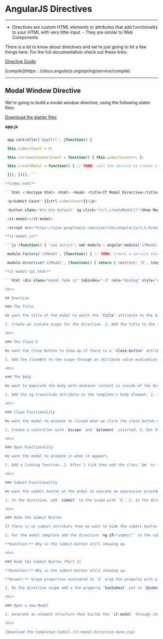 # AngularJS Directives

<hr>

- Directives are custom HTML elements or attributes that add functionality to your HTML with very little input. - They are similar to Web Components

There is a lot to know about directives and we're just going to hit a few things here. For the full documentation check out these links:

[Directive Guide](https://docs.angularjs.org/guide/directive)

[$compile](https://docs.angularjs.org/api/ng/service/$compile)

<hr>

## Modal Window Directive

We're going to build a modal window directive, using the following stater files:

[Download the starter files](./it-modal-directive.zip)

**app.js**

```js (function() { "use strict"; var app = angular.module('app', ['itModal']);

 app.controller('AppCtrl', [function() {

 this.submitCount = 0;

 this.incrementSubmitCount = function() { this.submitCount++; };

 this.createModal = function() { // TODO: call the service to create a modal directive }

 }]); })(); ```

**index.html**

```html <!doctype html> <html> <head> <title>IT Modal Directive</title> <link rel="stylesheet" type="text/css" href="https://maxcdn.bootstrapcdn.com/bootstrap/3.3.6/css/bootstrap.min.css"> </head> <body ng-app='app' ng-controller="AppCtrl as ctrl">

 <p>Submit Count: {{ctrl.submitCount}}</p>

 <button class='btn btn-default' ng-click="ctrl.createModal()">Show Modal</button>

 <it-modal></it-modal>

 <script src="https://ajax.googleapis.com/ajax/libs/angularjs/1.5.0/angular.min.js"></script> <script src="app.js"></script> <script src="it-modal.js"></script> </body> </html> ```

**it-modal.js**

```js (function() { "use strict"; var module = angular.module('itModal', []);

 module.factory('itModal', [function() { // TODO: create a service that creates an it-modal }]);

 module.directive('itModal', [function() { return { restrict: 'E', templateUrl: "./it-modal-tpl.html" } }]); })(); ```

**it-modal-tpl.html**

```html <div class="modal fade in" tabindex="-1" role="dialog" style="display: block;"> <div class="modal-dialog"> <div class="modal-content"> <div class="modal-header"> <button type="button" class="close" data-dismiss="modal" aria-label="Close"><span aria-hidden="true">&times;</span></button> <h4 class="modal-title">Modal title</h4> </div> <div class="modal-body"> <p>Body content</p> </div> <div class="modal-footer"> <button type="button" class="btn btn-default" data-dismiss="modal">Close</button> <button type="button" class="btn btn-primary">Submit</button> </div> </div> </div> </div> ```

<hr>

## Exercise

### The Title

We want the title of the modal to match the `title` attribute on the directive.

1. Create an isolate scope for the directive. 2. Add the title to the scope through an attribute string evaluation using `@`. 3. If a title is provided then use it to populate the modal's title, otherwise hide the modal's title area.

<hr>

### The Close X

We want the close button to show up if there is a `close-button` attribute in the directive that evaluates to `true`.

1. Add the closeBtn to the scope through an attribute value evaluation using `=`. 2. If scope.closeBtn is false then hide the button.

<hr>

### The Body

We want to populate the body with whatever content is inside of the directive.

1. Add the ng-transclude attribute to the template's body element. 2. In the directive configuration set the property `transclude` to `true`. 3. Add content to the directive element on the `index.html` file.

<hr>

### Close Functionality

We want the modal to animate to closed when we click the close button or the X button.

1. Create a controller with `$scope` and `$element` injected. 2. Set the `controllerAs` property. 3. Define a function that will remove the popup from the DOM. - The function should remove the `in` class from the modal's child element. - After a 500ms delay it should remove the element. 4. Use `ng-click` in the html template to call the close function.

<hr>

### Open Functionality

We want the modal to animate in when it appears.

1. Add a linking function. 2. After 1 tick then add the class `in` to the modal's child element.

<hr>

### Submit Functionality

We want the submit button on the modal to execute an expression provided through the `submit` attribute.

1. In the directive, add `submit` to the scope with `&`. 2. In the directive template have the submit button call `submit(); modal.close();`. 3. In the `index.html` add a paragraph that displays the value from `message`. 4. In the `index.html` add the attribute `submit="message = 'You clicked submit.'"`.

<hr>

### Hide the Submit Button

If there is no submit attribute then we want to hide the submit button.

1. For the modal template add the directive `ng-if="submit"` to the submit button. 2. In the `index.html` file remove the `submit` attribute from the directive element.

**Question:** Why is the submit-button still showing up.

<hr>

### Hide the Submit Button (Part 2)

**Question:** Why is the submit-button still showing up.

**Answer:** Scope properties evaluated to `&` wrap the property with a function. Even when the property doesn't exist a function is still created but the function does nothing.

1. On the directive scope add a the property `hasSubmit` set to `@submit`. 2. In the directive template set the `ng-if` on the submit button to `hasSubmit`.

<hr>

### Open a new Modal

1. Generate an element structure that builds the `it-modal` through Javascript, using a configuration to define parameters. 2. Use `$compile` and scope to compile the element. 3. Place the element on the DOM. 4. Inject the `itModal` and `$scope` services into the controller. 5. Have the `createModal` function call the service to create the modal.

<hr>

[Download the Completed Code](./it-modal-directive-done.zip)